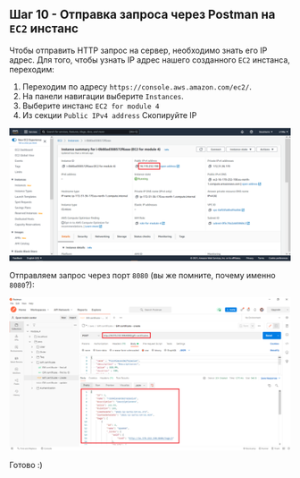 ## Шаг 10 - Отправка запроса через Postman на `EC2` инстанс
Чтобы отправить HTTP запрос на сервер, необходимо знать его IP адрес. Для того, чтобы узнать IP адрес нашего созданного `EC2` инстанса, переходим:
1. Переходим по адресу `https://console.aws.amazon.com/ec2/`.
2. На панели навигации выберите `Instances`.
3. Выберите инстанс `EC2 for module 4`
4. Из секции `Public IPv4 address` Скопируйте IP

![EC2](../content/ec2_module_4.png)

Отправляем запрос через порт `8080` (вы же помните, почему именно `8080`?):

![Postman](../content/postman_request.png)

Готово :)